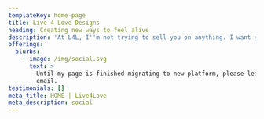 ```yaml
---
templateKey: home-page
title: Live 4 Love Designs
heading: Creating new ways to feel alive
description: 'At L4L, I''m not trying to sell you on anything. I want you to create with me!'
offerings:
  blurbs:
    - image: /img/social.svg
      text: >
        Until my page is finished migrating to new platform, please leave your
        email. 
testimonials: []
meta_title: HOME | Live4Love
meta_description: social
---
```


